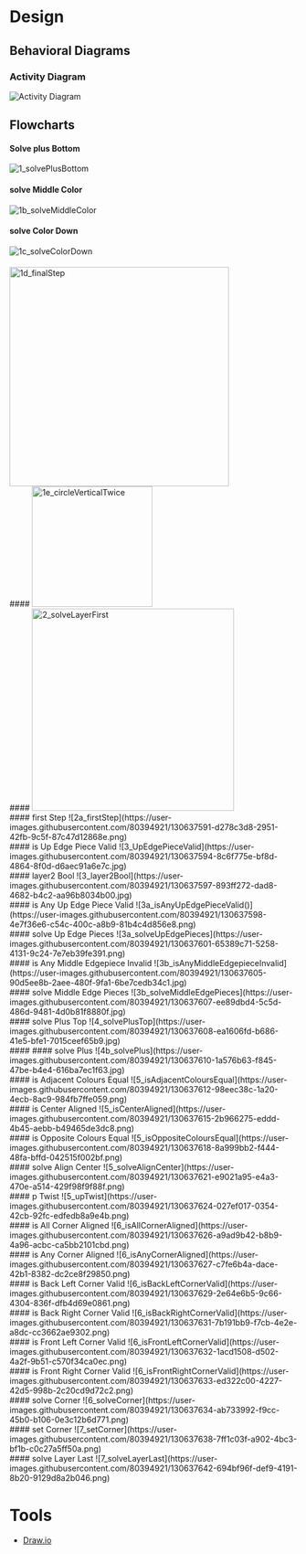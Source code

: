 # Design 
## Behavioral Diagrams
### Activity Diagram
![Activity Diagram](https://github.com/GEN-AUG/SDLC_01_Falcon/blob/main/2_Architecture/Behavioural%20Diagram/activityDiagram.jpg)

## Flowcharts

#### Solve plus Bottom
![1_solvePlusBottom](https://user-images.githubusercontent.com/80394921/130637568-561790fc-e192-4013-b485-dc1f000bf5e5.png)
<br>
#### solve Middle Color
![1b_solveMiddleColor](https://user-images.githubusercontent.com/80394921/130637579-5b9fb6d5-ff9d-47cc-9b1d-3d6b5f0b3f42.png)
<br>
#### solve Color Down
![1c_solveColorDown](https://user-images.githubusercontent.com/80394921/130637580-0afc6214-d023-4fd7-94eb-fa0c283cf6af.png)
<br>
####
<img width="384" alt="1d_finalStep" src="https://user-images.githubusercontent.com/80394921/130637585-399e9177-7c06-46fe-bc7d-973251eca66a.png">
<br>
####
<img width="211" alt="1e_circleVerticalTwice" src="https://user-images.githubusercontent.com/80394921/130637586-093a80a2-e73d-4533-b2a6-9bb9e0c68914.png">
<br>
####
<img
     width="354" alt="2_solveLayerFirst" src="https://user-images.githubusercontent.com/80394921/130637589-adc67c71-e185-4575-853f-fda409874a05.png">
<br>
#### first Step
![2a_firstStep](https://user-images.githubusercontent.com/80394921/130637591-d278c3d8-2951-42fb-9c5f-87c47d12868e.png)
<br>
#### is Up Edge Piece Valid
![3_UpEdgePieceValid](https://user-images.githubusercontent.com/80394921/130637594-8c6f775e-bf8d-4864-8f0d-d6aec91a6e7c.jpg)
<br>
#### layer2 Bool
![3_layer2Bool](https://user-images.githubusercontent.com/80394921/130637597-893ff272-dad8-4682-b4c2-aa96b8034b00.jpg)
<br>
#### is Any Up Edge Piece Valid
![3a_isAnyUpEdgePieceValid()](https://user-images.githubusercontent.com/80394921/130637598-4e7f36e6-c54c-400c-a8b9-81b4c4d856e8.png)
<br>
#### solve Up Edge Pieces
![3a_solveUpEdgePieces](https://user-images.githubusercontent.com/80394921/130637601-65389c71-5258-4131-9c24-7e7eb39fe391.png)
<br>
#### is Any Middle Edgepiece Invalid
![3b_isAnyMiddleEdgepieceInvalid](https://user-images.githubusercontent.com/80394921/130637605-90d5ee8b-2aee-480f-9fa1-6be7cedb34c1.jpg)
<br>
#### solve Middle Edge Pieces
![3b_solveMiddleEdgePieces](https://user-images.githubusercontent.com/80394921/130637607-ee89dbd4-5c5d-486d-9481-4d0b81f8880f.jpg)
<br>
#### solve Plus Top
![4_solvePlusTop](https://user-images.githubusercontent.com/80394921/130637608-ea1606fd-b686-41e5-bfe1-7015ceef65b9.jpg)
<br>
####
#### solve Plus
![4b_solvePlus](https://user-images.githubusercontent.com/80394921/130637610-1a576b63-f845-47be-b4e4-616ba7ec1f63.jpg)
<br>
#### is Adjacent Colours Equal
![5_isAdjacentColoursEqual](https://user-images.githubusercontent.com/80394921/130637612-98eec38c-1a20-4ecb-8ac9-984fb7ffe059.png)
<br>
#### is Center Aligned
![5_isCenterAligned](https://user-images.githubusercontent.com/80394921/130637615-2b966275-eddd-4b45-aebb-b49465de3dc8.png)
<br>
#### is Opposite Colours Equal
![5_isOppositeColoursEqual](https://user-images.githubusercontent.com/80394921/130637618-8a999bb2-f444-48fa-bffd-042515f002bf.png)
<br>
#### solve Align Center
![5_solveAlignCenter](https://user-images.githubusercontent.com/80394921/130637621-e9021a95-e4a3-470e-a514-429f98f9f88f.png)
<br>
#### p Twist
![5_upTwist](https://user-images.githubusercontent.com/80394921/130637624-027ef017-0354-42cb-92fc-edfedb8a9e4b.png)
<br>
#### is All Corner Aligned
![6_isAllCornerAligned](https://user-images.githubusercontent.com/80394921/130637626-a9ad9b42-b8b9-4a96-acbc-ca5bb2101cbd.png)
<br>
#### is Any Corner Aligned
![6_isAnyCornerAligned](https://user-images.githubusercontent.com/80394921/130637627-c7fe6b4a-dace-42b1-8382-dc2ce8f29850.png)
<br>
#### is Back Left Corner Valid
![6_isBackLeftCornerValid](https://user-images.githubusercontent.com/80394921/130637629-2e64e6b5-9c66-4304-836f-dfb4d69e0861.png)
<br>
#### is Back Right Corner Valid
![6_isBackRightCornerValid](https://user-images.githubusercontent.com/80394921/130637631-7b191bb9-f7cb-4e2e-a8dc-cc3662ae9302.png)
<br>
#### is Front Left Corner Valid
![6_isFrontLeftCornerValid](https://user-images.githubusercontent.com/80394921/130637632-1acd1508-d502-4a2f-9b51-c570f34ca0ec.png)
<br>
#### is Front Right Corner Valid
![6_isFrontRightCornerValid](https://user-images.githubusercontent.com/80394921/130637633-ed322c00-4227-42d5-998b-2c20cd9d72c2.png)
<br>
#### solve Corner
![6_solveCorner](https://user-images.githubusercontent.com/80394921/130637634-ab733992-f9cc-45b0-b106-0e3c12b6d771.png)
<br>
#### set Corner
![7_setCorner](https://user-images.githubusercontent.com/80394921/130637638-7ff1c03f-a902-4bc3-bf1b-c0c27a5ff50a.png)
<br>
#### solve Layer Last
![7_solveLayerLast](https://user-images.githubusercontent.com/80394921/130637642-694bf96f-def9-4191-8b20-9129d8a2b046.png)

# Tools
- [Draw.io](https://app.diagrams.net/)
